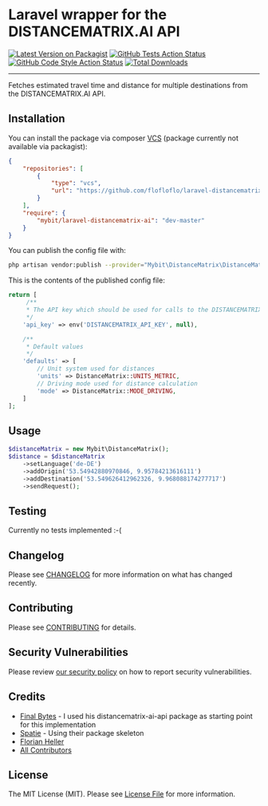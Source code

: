 # Laravel wrapper for the DISTANCEMATRIX.AI API

[![Latest Version on Packagist](https://img.shields.io/packagist/v/mybit/laravel-distancematrix-ai.svg?style=flat-square)](https://packagist.org/packages/mybit/laravel-distancematrix-ai)
[![GitHub Tests Action Status](https://img.shields.io/github/workflow/status/mybit/laravel-distancematrix-ai/run-tests?label=tests)](https://github.com/mybit/laravel-distancematrix-ai/actions?query=workflow%3Arun-tests+branch%3Amaster)
[![GitHub Code Style Action Status](https://img.shields.io/github/workflow/status/mybit/laravel-distancematrix-ai/Check%20&%20fix%20styling?label=code%20style)](https://github.com/mybit/laravel-distancematrix-ai/actions?query=workflow%3A"Check+%26+fix+styling"+branch%3Amaster)
[![Total Downloads](https://img.shields.io/packagist/dt/mybit/laravel-distancematrix-ai.svg?style=flat-square)](https://packagist.org/packages/mybit/laravel-distancematrix-ai)

---

Fetches estimated travel time and distance for multiple destinations from the DISTANCEMATRIX.AI API.

## Installation

You can install the package via composer [VCS](https://getcomposer.org/doc/05-repositories.md#vcs) (package currently not available via packagist):

```json
{
    "repositories": [
        {
            "type": "vcs",
            "url": "https://github.com/flofloflo/laravel-distancematrix-ai"
        }
    ],
    "require": {
        "mybit/laravel-distancematrix-ai": "dev-master"
    }
}
```

You can publish the config file with:

```bash
php artisan vendor:publish --provider="Mybit\DistanceMatrix\DistanceMatrixServiceProvider"
```

This is the contents of the published config file:

```php
return [
     /**
     * The API key which should be used for calls to the DISTANCEMATRIX.AI API
     */
    'api_key' => env('DISTANCEMATRIX_API_KEY', null),

    /**
     * Default values
     */
    'defaults' => [
        // Unit system used for distances
        'units' => DistanceMatrix::UNITS_METRIC,
        // Driving mode used for distance calculation
        'mode' => DistanceMatrix::MODE_DRIVING,
    ]
];
```

## Usage

```php
$distanceMatrix = new Mybit\DistanceMatrix();
$distance = $distanceMatrix
    ->setLanguage('de-DE')
    ->addOrigin('53.54942880970846, 9.95784213616111')
    ->addDestination('53.549626412962326, 9.968088174277717')
    ->sendRequest();
```

## Testing

Currently no tests implemented :-(

## Changelog

Please see [CHANGELOG](CHANGELOG.md) for more information on what has changed recently.

## Contributing

Please see [CONTRIBUTING](.github/CONTRIBUTING.md) for details.

## Security Vulnerabilities

Please review [our security policy](../../security/policy) on how to report security vulnerabilities.

## Credits

-   [Final Bytes](https://github.com/finalbytes/distancematrix-ai-api) - I used his distancematrix-ai-api package as starting point for this implementation
-   [Spatie](https://spatie.be/open-source) - Using their package skeleton
-   [Florian Heller](https://github.com/flofloflo)
-   [All Contributors](../../contributors)

## License

The MIT License (MIT). Please see [License File](LICENSE.md) for more information.
